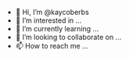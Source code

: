 - 👋 Hi, I’m @kaycoberbs
- 👀 I’m interested in ...
- 🌱 I’m currently learning ...
- 💞️ I’m looking to collaborate on ...
- 📫 How to reach me ...

<!---
kaycoberbs/kaycoberbs is a ✨ special ✨ repository because its `README.md` (this file) appears on your GitHub profile.
You can click the Preview link to take a look at your changes.
--->

